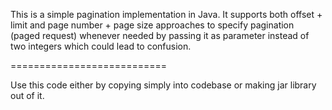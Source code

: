 This is a simple pagination implementation in Java.
It supports both offset + limit and page number + page size approaches to specify pagination (paged request)
whenever needed by passing it as parameter instead of two integers which could lead to confusion.

===========================

Use this code either by copying simply into codebase or making jar library out of it.